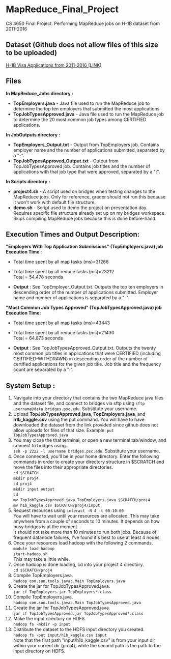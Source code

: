 # MapReduce_Final_Project
CS 4650 Final Project. Performing MapReduce jobs on H-1B dataset from 2011-2016

## Dataset (Github does not allow files of this size to be uploaded)
[H-1B Visa Applications from 2011-2016 (LINK)](https://www.kaggle.com/nsharan/h-1b-visa)

## Files
__In MapReduce_Jobs directory :__
* __TopEmployers.java__ - Java file used to run the MapReduce job to determine the top ten employers that submitted the most applications
* __TopJobTypesApproved.java__ - Java file used to run the MapReduce job to determine the 20 most common job types among CERTIFIED applications.

__In JobOutputs directory :__
* __TopEmployers_Output.txt__ - Output from TopEmployers job. Contains employer name and the number of applications submitted, separated by a "-".
* __TopJobTypesApproved_Output.txt__ - Output from TopJobTypesApproved job. Contains job titles and the number of applications with that job type that were approved, separated by a ":".

__In Scripts directory :__
* __project4.sh__ - A script used on bridges when testing changes to the MapReduce jobs. Only for reference, grader should not run this because it won't work with default file structure.
* __demo.sh__ - Script used to demo the project on presentation day. Requires specific file structure already set up on my bridges workspace. Skips compiling MapReduce jobs because this is done before-hand.

## Execution Times and Output Description:
__"Employers With Top Application Submissions" (TopEmployers.java) job Execution Time :__
* Total time spent by all map tasks (ms)=31266
* Total time spent by all reduce tasks (ms)=23212  
Total = 54.478 seconds

* __Output__ : See TopEmployer_Output.txt. Outputs the top ten employers in descending order of the number of applications submitted. Employer name and number of applications is separated by a "-".

__"Most Common Job Types Approved" (TopJobTypesApproved.java) job Execution Time:__
* Total time spent by all map tasks (ms)=43443
* Total time spent by all reduce tasks (ms)=21430  
Total = 64.873 seconds

* __Output__ : See TopJobTypesApproved_Output.txt. Outputs the twenty most common job titles in applications that were CERTIFIED (including CERTIFIED-WITHDRAWN) in descending order of the number of certified applications for the given job title. Job title and the frequency count are separated by a ":".

## System Setup :
1. Navigate into your directory that contains the two MapReduce java files and the dataset file, and connect to bridges via sftp using `sftp username@data.bridges.psc.edu`. Substitute your username.
1. Upload __TopJobTypesApproved.java__, __TopEmployers.java__, and __h1b_kaggle.csv__ using the put command.  You will have to have downloaded the dataset from the link provided since github does not allow uploads for files of that size.
Example: `put TopJobTypesApproved.java`
1. You may close the that terminal, or open a new terminal tab/window, and connect to bridges using...  
`ssh -p 2222 -l username bridges.psc.edu`. Substitute your username.
1. Once connected, you'll be in your home directory. Enter the following commands in order to create your directory structure in $SCRATCH and move the files into their appropriate directories.  
`cd $SCRATCH`  
`mkdir proj4`  
`cd proj4`  
`mkdir input output`  
`cd`  
`mv TopJobTypesApproved.java TopEmployers.java $SCRATCH/proj4`  
`mv h1b_kaggle.csv $SCRATCH/proj4/input`  
1. Request resources using `interact -N 4 -t 00:10:00`  
You will have to wait until your resources are allocated. This may take anywhere from a couple of seconds to 10 minutes. It depends on how busy bridges is at the moment.  
It should not take more than 10 minutes to run both jobs. Because of frequent datanode failures, I've found it's best to use at least 4 nodes.
1. Once your resources load hadoop with the following 2 commands.
`module load hadoop`  
`start-hadoop.sh`  
This may take a little while.
1. Once hadoop is done loading, cd into your project 4 directory.  
`cd $SCRATCH/proj4`  
1. Compile TopEmployers.java.  
`hadoop com.sun.tools.javac.Main TopEmployers.java`
1. Create the jar for TopJobTypesApproved.java.  
`jar cf TopEmployers.jar TopEmployers*.class`
1. Compile TopEmployers.java.  
`hadoop com.sun.tools.javac.Main TopJobTypesApproved.java`
1. Create the jar for TopJobTypesApproved.java.  
`jar cf TopJobTypesApproved.jar TopJobTypesApproved*.class`
1. Make the input directory on HDFS.  
`hadoop fs -mkdir -p input`
1. Distribute the dataset to the HDFS input directory you created.  
`hadoop fs -put input/h1b_kaggle.csv input`  
Note that the first path "input/h1b_kaggle.csv" is from your input dir within your current dir (proj4), while the second path is the path to the input directory on HDFS.


